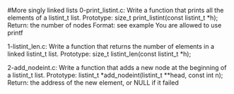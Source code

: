 #More singly linked lists
0-print_listint.c: Write a function that prints all the elements of a listint_t list.
Prototype: size_t print_listint(const listint_t *h);
Return: the number of nodes
Format: see example
You are allowed to use printf

1-listint_len.c:
Write a function that returns the number of elements in a linked listint_t list.
Prototype: size_t listint_len(const listint_t *h);

2-add_nodeint.c:
Write a function that adds a new node at the beginning of a listint_t list.
Prototype: listint_t *add_nodeint(listint_t **head, const int n);
Return: the address of the new element, or NULL if it failed


